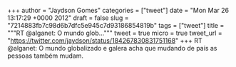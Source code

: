 
+++
author = "Jaydson Gomes"
categories = ["tweet"]
date = "Mon Mar 26 13:17:29 +0000 2012"
draft = false
slug = "7214883fb7c98d6b7dfc5e945c7d93186854819b"
tags = ["tweet"]
title = """RT @alganet: O mundo glob..."""
tweet = true
micro = true
tweet_url = "https://twitter.com/jaydson/status/184267830831751168"
+++
RT @alganet: O mundo globalizado e galera acha que mudando de país as pessoas também mudam.

